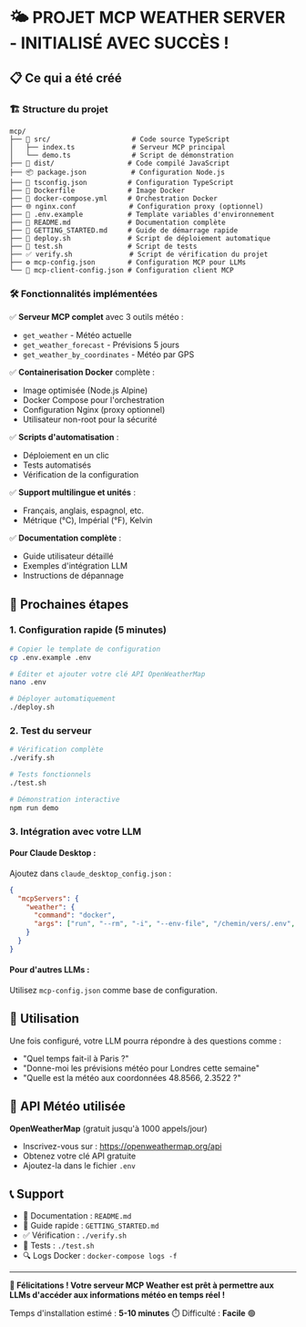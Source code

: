 🌤️ **PROJET MCP WEATHER SERVER - INITIALISÉ AVEC SUCCÈS !**
================================================================

## 📋 Ce qui a été créé

### 🏗️ Structure du projet
```
mcp/
├── 📁 src/                    # Code source TypeScript
│   ├── index.ts              # Serveur MCP principal
│   └── demo.ts               # Script de démonstration
├── 📁 dist/                  # Code compilé JavaScript
├── 📦 package.json           # Configuration Node.js
├── 🔧 tsconfig.json          # Configuration TypeScript
├── 🐳 Dockerfile             # Image Docker
├── 🐳 docker-compose.yml     # Orchestration Docker
├── 🌐 nginx.conf             # Configuration proxy (optionnel)
├── 🔐 .env.example           # Template variables d'environnement
├── 📖 README.md              # Documentation complète
├── 🚀 GETTING_STARTED.md     # Guide de démarrage rapide
├── 🔧 deploy.sh              # Script de déploiement automatique
├── 🧪 test.sh                # Script de tests
├── ✅ verify.sh              # Script de vérification du projet
├── ⚙️ mcp-config.json        # Configuration MCP pour LLMs
└── 📝 mcp-client-config.json # Configuration client MCP
```

### 🛠️ Fonctionnalités implémentées

✅ **Serveur MCP complet** avec 3 outils météo :
   - `get_weather` - Météo actuelle
   - `get_weather_forecast` - Prévisions 5 jours  
   - `get_weather_by_coordinates` - Météo par GPS

✅ **Containerisation Docker** complète :
   - Image optimisée (Node.js Alpine)
   - Docker Compose pour l'orchestration
   - Configuration Nginx (proxy optionnel)
   - Utilisateur non-root pour la sécurité

✅ **Scripts d'automatisation** :
   - Déploiement en un clic
   - Tests automatisés
   - Vérification de la configuration

✅ **Support multilingue et unités** :
   - Français, anglais, espagnol, etc.
   - Métrique (°C), Impérial (°F), Kelvin
  
✅ **Documentation complète** :
   - Guide utilisateur détaillé
   - Exemples d'intégration LLM
   - Instructions de dépannage

## 🚀 Prochaines étapes

### 1. Configuration rapide (5 minutes)
```bash
# Copier le template de configuration
cp .env.example .env

# Éditer et ajouter votre clé API OpenWeatherMap
nano .env

# Déployer automatiquement
./deploy.sh
```

### 2. Test du serveur
```bash
# Vérification complète
./verify.sh

# Tests fonctionnels
./test.sh

# Démonstration interactive
npm run demo
```

### 3. Intégration avec votre LLM

#### Pour Claude Desktop :
Ajoutez dans `claude_desktop_config.json` :
```json
{
  "mcpServers": {
    "weather": {
      "command": "docker",
      "args": ["run", "--rm", "-i", "--env-file", "/chemin/vers/.env", "mcp-weather-server"]
    }
  }
}
```

#### Pour d'autres LLMs :
Utilisez `mcp-config.json` comme base de configuration.

## 🎯 Utilisation

Une fois configuré, votre LLM pourra répondre à des questions comme :
- "Quel temps fait-il à Paris ?"
- "Donne-moi les prévisions météo pour Londres cette semaine"
- "Quelle est la météo aux coordonnées 48.8566, 2.3522 ?"

## 🔗 API Météo utilisée

**OpenWeatherMap** (gratuit jusqu'à 1000 appels/jour)
- Inscrivez-vous sur : https://openweathermap.org/api
- Obtenez votre clé API gratuite
- Ajoutez-la dans le fichier `.env`

## 📞 Support

- 📖 Documentation : `README.md`
- 🚀 Guide rapide : `GETTING_STARTED.md`  
- ✅ Vérification : `./verify.sh`
- 🧪 Tests : `./test.sh`
- 🔍 Logs Docker : `docker-compose logs -f`

---

**🎉 Félicitations ! Votre serveur MCP Weather est prêt à permettre aux LLMs d'accéder aux informations météo en temps réel !**

Temps d'installation estimé : **5-10 minutes** ⏱️
Difficulté : **Facile** 🟢
